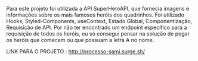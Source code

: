 Para este projeto foi utilizada a API SuperHeroAPI, que fornecia imagens e informações sobre os mais famosos heróis dos quadrinhos. 
Foi utilizado Hooks, Styled-Components, useContext, Estado Global, Componentização, Requisição de API. Por não ter encontrado um endpoint específico para a requisição de todos os heróis, eu só consegui pensar na solução de pegar os heróis que comecem ou que possuam a letra A no nome.

LINK PARA O PROJETO : http://processo-sami.surge.sh/

